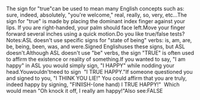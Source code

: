 The sign for "true"can be used to mean many English
concepts such as:  sure, indeed, absolutely, "you're welcome,"
real, really, so, very, etc...The sign for "true" is
made by placing the dominant index finger against your lips. If you are 
right-handed, your palm should face left.Move your finger forward several inches using a quick motion.Do you like true/false tests?Notes:ASL
doesn't use specific signs for "state of being" verbs: is, am, are, be,
being, been, was, and were.Signed Englishuses these signs, but ASL
doesn't.Although ASL doesn't use "be" verbs, the
sign "TRUE" is often used to affirm the existence or reality of something.If you wanted to say, "I am happy"
in ASL you would simply sign, 
"I HAPPY" 
while nodding your head.Youwouldn'tneed to sign  "I TRUE HAPPY."If
someone questioned you and signed to you, "I THINK YOU LIE!" You could affirm
that you are truly, indeed happy by signing, "FINIISH-(one hand) I TRUE
HAPPY!"  Which would mean "Oh knock it off, I really am
happy!"Also see:FALSE